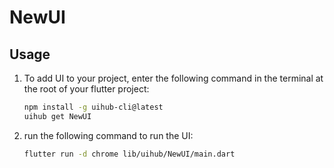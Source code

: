# NewUI

[//]: # ([![YouTube Video Title]&#40;https://img.youtube.com/vi/[video-id]/0.jpg&#41;]&#40;https://www.youtube.com/watch?v=[video-id]&#41;)



## Usage

1. To add UI to your project, enter the following command in the terminal at the root of your flutter project:
   ```bash
   npm install -g uihub-cli@latest
   uihub get NewUI
   ```
2. run the following command to run the UI: 
    ```bash
    flutter run -d chrome lib/uihub/NewUI/main.dart
    ```